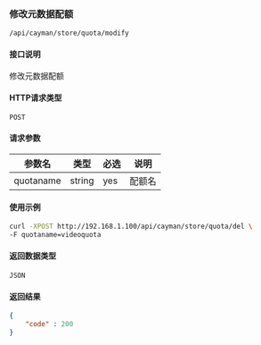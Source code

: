 ### 修改元数据配额
`/api/cayman/store/quota/modify`

#### 接口说明
修改元数据配额 

#### HTTP请求类型
`POST`

#### 请求参数
|参数名|类型|必选|说明|
|--|--|--|--|
|quotaname|string|yes|配额名|

#### 使用示例
```sh
curl -XPOST http://192.168.1.100/api/cayman/store/quota/del \
-F quotaname=videoquota
```

#### 返回数据类型
`JSON`

#### 返回结果
```json
{
    "code" : 200
}
```